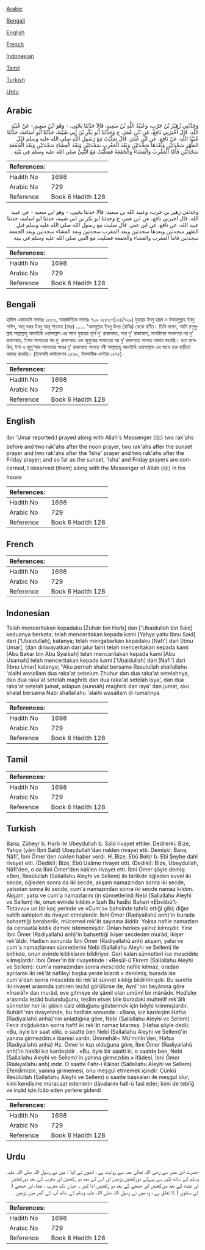 [Arabic](#arabic)

[Bengali](#bengali)

[English](#english)

[French](#french)

[Indonesian](#indonesian)

[Tamil](#tamil)

[Turkish](#turkish)

[Urdu](#urdu)

## Arabic


<div dir="rtl" lang="ar" style={{fontSize:'larger',backgroundColor:'#f8f9fa',padding:20}}>
وَحَدَّثَنِي زُهَيْرُ بْنُ حَرْبٍ، وَعُبَيْدُ اللَّهِ بْنُ سَعِيدٍ، قَالاَ حَدَّثَنَا يَحْيَى، - وَهُوَ ابْنُ سَعِيدٍ - عَنْ عُبَيْدِ اللَّهِ، قَالَ أَخْبَرَنِي نَافِعٌ، عَنِ ابْنِ عُمَرَ، ح وَحَدَّثَنَا أَبُو بَكْرِ بْنُ أَبِي شَيْبَةَ، حَدَّثَنَا أَبُو أُسَامَةَ، حَدَّثَنَا عُبَيْدُ اللَّهِ، عَنْ نَافِعٍ، عَنِ ابْنِ عُمَرَ، قَالَ صَلَّيْتُ مَعَ رَسُولِ اللَّهِ صلى الله عليه وسلم قَبْلَ الظُّهْرِ سَجْدَتَيْنِ وَبَعْدَهَا سَجْدَتَيْنِ وَبَعْدَ الْمَغْرِبِ سَجْدَتَيْنِ وَبَعْدَ الْعِشَاءِ سَجْدَتَيْنِ وَبَعْدَ الْجُمُعَةِ سَجْدَتَيْنِ فَأَمَّا الْمَغْرِبُ وَالْعِشَاءُ وَالْجُمُعَةُ فَصَلَّيْتُ مَعَ النَّبِيِّ صلى الله عليه وسلم فِي بَيْتِهِ ‏.‏
</div>
<div style={{backgroundColor:'#f8f9fa',padding:20, marginBottom: 10}}><table> <thead> <tr> <th>References:</th> <th></th> </tr> </thead> <tbody><tr><td>Hadith No</td><td>1698</td></tr><tr><td>Arabic No</td><td>729</td></tr><tr><td>Reference</td><td>Book 6 Hadith 128</td></tr></tbody></table></div>


<div dir="rtl" lang="ar" style={{fontSize:'larger',backgroundColor:'#f8f9fa',padding:20}}>
وحدثني زهير بن حرب، وعبيد الله بن سعيد، قالا حدثنا يحيى، - وهو ابن سعيد - عن عبيد الله، قال اخبرني نافع، عن ابن عمر، ح وحدثنا ابو بكر بن ابي شيبة، حدثنا ابو اسامة، حدثنا عبيد الله، عن نافع، عن ابن عمر، قال صليت مع رسول الله صلى الله عليه وسلم قبل الظهر سجدتين وبعدها سجدتين وبعد المغرب سجدتين وبعد العشاء سجدتين وبعد الجمعة سجدتين فاما المغرب والعشاء والجمعة فصليت مع النبي صلى الله عليه وسلم في بيته
</div>
<div style={{backgroundColor:'#f8f9fa',padding:20, marginBottom: 10}}><table> <thead> <tr> <th>References:</th> <th></th> </tr> </thead> <tbody><tr><td>Hadith No</td><td>1698</td></tr><tr><td>Arabic No</td><td>729</td></tr><tr><td>Reference</td><td>Book 6 Hadith 128</td></tr></tbody></table></div>

## Bengali


<div dir="ltr" lang="bn" style={{fontSize:'larger',backgroundColor:'#f8f9fa',padding:20}}>
হাদিস একাডেমি নাম্বারঃ ১৫৮৩, আন্তর্জাতিক নাম্বারঃ ৭২৯ ১৫৮৩-(১০৪/৭২৯) যুহায়র ইবনু হারব ও উবায়দুল্লাহ ইবনু সাঈদ, আবূ বকর ইবনু আবূ শায়বাহ (রহঃ) ...... 'আবদুল্লাহ ইবনু উমর (রাযিঃ) থেকে বর্ণিত। তিনি বলেন, আমি রসূলুল্লাহ সাল্লাল্লাহু আলাইহি ওয়াসাল্লাম এর সাথে যুহরের পূর্বে দু' রাকাআত, পরে দু' রাকাআত, মাগরিবের সালাতের পর দু' রাকাআত, ইশার সালাতের পর দু' রাকাআত এবং জুমুআর সালাতের পর দু' রাকাআত সালাত আদায় করেছি। তবে মাগরিব, ইশা ও জুমু’আর সালাতের পরের দু' রাকাআত সালাত নবী সাল্লাল্লাহু আলাইহি ওয়াসাল্লাম এর সাথে তার বাড়ীতে আদায় করেছি। (ইসলামী ফাউন্ডেশন ১৫৬৮, ইসলামীক সেন্টার ১৫৭৫)
</div>
<div style={{backgroundColor:'#f8f9fa',padding:20, marginBottom: 10}}><table> <thead> <tr> <th>References:</th> <th></th> </tr> </thead> <tbody><tr><td>Hadith No</td><td>1698</td></tr><tr><td>Arabic No</td><td>729</td></tr><tr><td>Reference</td><td>Book 6 Hadith 128</td></tr></tbody></table></div>

## English


<div dir="ltr" lang="en" style={{fontSize:'larger',backgroundColor:'#f8f9fa',padding:20}}>
Ibn 'Umar reported:I prayed along with Allah's Messenger (ﷺ) two rak'ahs before and two rak'ahs after the noon prayer, two rak'ahs after the sunset prayer and two rak'ahs after the 'Isha' prayer and two rak'ahs after the Friday prayer; and so far as the sunset, 'Isha' and Friday prayers are concerned, I observed (them) along with the Messenger of Allah (ﷺ) in his house
</div>
<div style={{backgroundColor:'#f8f9fa',padding:20, marginBottom: 10}}><table> <thead> <tr> <th>References:</th> <th></th> </tr> </thead> <tbody><tr><td>Hadith No</td><td>1698</td></tr><tr><td>Arabic No</td><td>729</td></tr><tr><td>Reference</td><td>Book 6 Hadith 128</td></tr></tbody></table></div>

## French


<div dir="ltr" lang="fr" style={{fontSize:'larger',backgroundColor:'#f8f9fa',padding:20}}>

</div>
<div style={{backgroundColor:'#f8f9fa',padding:20, marginBottom: 10}}><table> <thead> <tr> <th>References:</th> <th></th> </tr> </thead> <tbody><tr><td>Hadith No</td><td>1698</td></tr><tr><td>Arabic No</td><td>729</td></tr><tr><td>Reference</td><td>Book 6 Hadith 128</td></tr></tbody></table></div>

## Indonesian


<div dir="ltr" lang="id" style={{fontSize:'larger',backgroundColor:'#f8f9fa',padding:20}}>
Telah menceritakan kepadaku [Zuhair bin Harb] dan ['Ubaidullah bin Said] keduanya berkata; telah menceritakan kepada kami [Yahya yaitu Ibnu Said] dari ['Ubaidullah], katanya; telah mengabarkan kepadaku [Nafi'] dari [Ibnu Umar], (dan diriwayatkan dari jalur lain) telah menceritakan kepada kami [Abu Bakar bin Abu Syaibah] telah menceritakan kepada kami [Abu Usamah] telah menceritakan kepada kami ['Ubaidullah] dari [Nafi'] dari [Ibnu Umar] katanya; "Aku pernah shalat bersama Rasulullah shallallahu 'alaihi wasallam dua raka'at sebelum Zhuhur dan dua raka'at setelahnya, dan dua raka'at setelah maghrib dan dua raka'at setelah isya', dan dua raka'at setelah jumat, adapun (sunnah) maghrib dan isya' dan jumat, aku shalat bersama Nabi shallallahu 'alaihi wasallam di rumahnya
</div>
<div style={{backgroundColor:'#f8f9fa',padding:20, marginBottom: 10}}><table> <thead> <tr> <th>References:</th> <th></th> </tr> </thead> <tbody><tr><td>Hadith No</td><td>1698</td></tr><tr><td>Arabic No</td><td>729</td></tr><tr><td>Reference</td><td>Book 6 Hadith 128</td></tr></tbody></table></div>

## Tamil


<div dir="ltr" lang="ta" style={{fontSize:'larger',backgroundColor:'#f8f9fa',padding:20}}>

</div>
<div style={{backgroundColor:'#f8f9fa',padding:20, marginBottom: 10}}><table> <thead> <tr> <th>References:</th> <th></th> </tr> </thead> <tbody><tr><td>Hadith No</td><td>1698</td></tr><tr><td>Arabic No</td><td>729</td></tr><tr><td>Reference</td><td>Book 6 Hadith 128</td></tr></tbody></table></div>

## Turkish


<div dir="ltr" lang="tr" style={{fontSize:'larger',backgroundColor:'#f8f9fa',padding:20}}>
Bana, Züheyr b. Harb ile Ubeydullah b. Saîd rivayet ettiler. Dedilerki: Bize, Yahya (yâni İbni Saîd) Ubeydullah'dan naklen rivayet etti. Demişki: Bana, Nâfi', İbni Ömer'den naklen haber verdi. H. Bize, Ebû Bekir b. Ebî Şeybe dahî rivayet etti. (Dediki): Bize, Ebû Usâme rivayet etti. (Dediki): Bize, Ubeydullah, Nâfi'den, o da İbni Ömer'den naklen rivayet etti. İbni Ömer şöyle demiş: «Ben, Resûlullah (Sallallahu Aleyhi ve Sellem) ile birlikde öğleden evvel iki secde, öğleden sonra da iki secde, akşam namazından sonra iki secde, yatsıdan sonra iki secde, cum'a namazından sonra iki secde namaz kıldım. Akşam, yatsı ve cum'a namazlarını (in sünnetlerini) Nebi (Sallallahu Aleyhi ve Sellem) ile, onun evinde kıldım.» İzah Bu hadîsi Buhari «Ebvâbü't-Tetavvu» un bir kaç yerinde ve «Cum'a» bahsinde tahrîc ettiği gibi; diğer sahîh sahipleri de rivayet etmişlerdir. İbni Ömer (Radiyallahû anh)'in burada bahsettiği beraberlik, mücerred rek'ât sayısına âiddir. Yoksa nafile namazları da cemaatla kıldık demek istememişdir. Onları herkes yalnız kılmışdır. Yine İbni Ömer (Radiyallahû anh)'in bahsettiği ikişer secdeden murâd, ikişer rek'âtdır. Hadîsin sonunda İbni Ömer (Radiyallahû anh) akşam, yatsı ve cum'a namazlarının sünnetlerini Nebi (Sallallahu Aleyhi ve Sellem) ile birlikde, onun evinde kıldıklarını bildiriyor. Geri kalan sünnetleri ise mescidde kılmışlardır. İbni Ömer'in bîr rivayetinde : «Resûl-ü Ekrem (Sallallahu Aleyhi ve Sellem): cum'a namazından sonra mescidde nafile kılmaz, oradan ayrılarak iki rek'ât nafileyi başka yerde kılardı.» denilmiş; burada ise cum'a'dan sonra mescidde iki rek'ât sünnet kıldığı bildirilmişdir. Bu suretle iki rivayet arasmda zahiren tezâd görülürse de, Aynî 'nin beyânına göre «İnsırâf» dan murâd, eve gitmeye de şâmil olan umûmî bir mânâdır. Hadîsler arasında tezâd bulunduğunu, teslim etsek bile buradaki muhtelif rek'âtlı sünnetler her iki şıkkın caiz olduğunu göstermek için böyle kılınmışlardır. Buhârî 'nin rivayetinde, bu hadîsin sonunda : «Bana, kız kardeşim Hafsa (Radiyallahû anha)'nin anlattığına göre, Nebi (Sallallahu Aleyhi ve Sellem) : Fecir doğdukdan sonra hafif iki rek'ât namaz kılarmış. (Hafsa şöyle dedi): «Bu, öyle bir saat idiki, o saatte ben Nebi (Sallallahu Aleyhi ve Sellem)'in yanına girmezdim.» ibaresi vardır. Ümmehât-ı Mü'minîn'den, Hafsa (Radiyallahû anha) Hz. Ömer'in kızı olduğuna göre, İbni Ömer (Radiyallahû anh)'ın hakîki kız kardeşidir . «Bu, öyle bir saatti ki, o saatde ben, Nebi (Sallallahu Aleyhi ve Sellem)'in yanına girmezdim.» ifâdesi, İbni Ömer (Raâiyallahu anh) ındır. O saatte Fahr-i Kâinat (Sallallahu Aleyhi ve Sellem) Efendimizin, yanına girmemesi, onu meşgul etmemek içindir. Çünkü Resûlullah (Sallallahu Aleyhi ve Sellem) o saatte başkaları ile meşgul olur, kimi kendisine müracaat edenlerin dâvalarını hall-ü fasl eder; kimi de teblîğ ve irşâd için îcâb eden yerlere giderdi
</div>
<div style={{backgroundColor:'#f8f9fa',padding:20, marginBottom: 10}}><table> <thead> <tr> <th>References:</th> <th></th> </tr> </thead> <tbody><tr><td>Hadith No</td><td>1698</td></tr><tr><td>Arabic No</td><td>729</td></tr><tr><td>Reference</td><td>Book 6 Hadith 128</td></tr></tbody></table></div>

## Urdu


<div dir="rtl" lang="ur" style={{fontSize:'larger',backgroundColor:'#f8f9fa',padding:20}}>
حضرت ابن عمر سے رضی اللہ تعالیٰ عنہ سے روایت ہے ، انھوں نے کہا : میں نے رسول اللہ صلی اللہ علیہ وسلم کے ساتھ ظہر سے پہےلے دورکعتیں پڑھیں اور اس کے بعد دو رکعتیں اور مغرب کے بعد دورکعتیں اور عشاء کے بعد دورکعتیں اور جمعے کے بعد دو رکعتیں ادا کیں ۔ جہاں تک مغرب ، عشاء اور جمعے ( کی سنتوں ) کا تعلق ہے ، وہ میں نے رسول اللہ صلی اللہ علیہ وسلم کے ساتھ آپ کے گھر میں پڑھیں ۔
</div>
<div style={{backgroundColor:'#f8f9fa',padding:20, marginBottom: 10}}><table> <thead> <tr> <th>References:</th> <th></th> </tr> </thead> <tbody><tr><td>Hadith No</td><td>1698</td></tr><tr><td>Arabic No</td><td>729</td></tr><tr><td>Reference</td><td>Book 6 Hadith 128</td></tr></tbody></table></div>